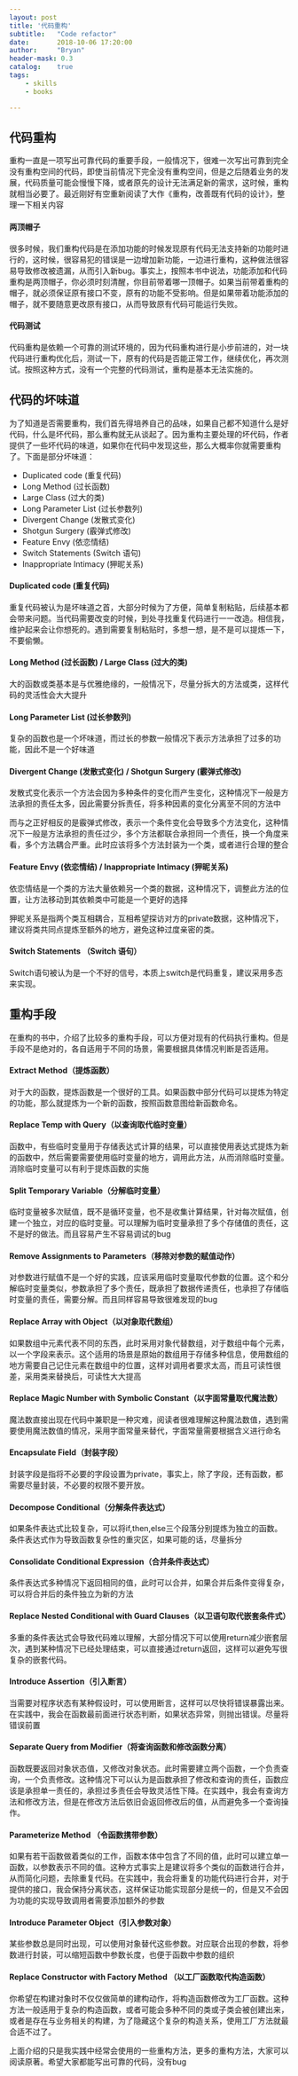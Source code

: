 ```yaml
---
layout: post
title: '代码重构'
subtitle:   "Code refactor"
date:       2018-10-06 17:20:00
author:     "Bryan"
header-mask: 0.3
catalog:    true
tags:
    - skills
    - books

---
```


## 代码重构
重构一直是一项写出可靠代码的重要手段，一般情况下，很难一次写出可靠到完全没有重构空间的代码，即使当前情况下完全没有重构空间，但是之后随着业务的发展，代码质量可能会慢慢下降，或者原先的设计无法满足新的需求，这时候，重构就相当必要了。最近刚好有空重新阅读了大作《重构，改善既有代码的设计》，整理一下相关内容

#### 两顶帽子
很多时候，我们重构代码是在添加功能的时候发现原有代码无法支持新的功能时进行的，这时候，很容易犯的错误是一边增加新功能，一边进行重构，这种做法很容易导致修改被遗漏，从而引入新bug。事实上，按照本书中说法，功能添加和代码重构是两顶帽子，你必须时刻清醒，你目前带着哪一顶帽子。如果当前带着重构的帽子，就必须保证原有接口不变，原有的功能不受影响。但是如果带着功能添加的帽子，就不要随意更改原有接口，从而导致原有代码可能运行失败。

#### 代码测试
代码重构是依赖一个可靠的测试环境的，因为代码重构进行是小步前进的，对一块代码进行重构优化后，测试一下，原有的代码是否能正常工作，继续优化，再次测试。按照这种方式，没有一个完整的代码测试，重构是基本无法实施的。


## 代码的坏味道
为了知道是否需要重构，我们首先得培养自己的品味，如果自己都不知道什么是好代码，什么是坏代码，那么重构就无从谈起了。因为重构主要处理的坏代码，作者提供了一些坏代码的味道，如果你在代码中发现这些，那么大概率你就需要重构了。下面是部分坏味道：

- Duplicated code (重复代码)
- Long Method (过长函数)
- Large Class (过大的类)
- Long Parameter List (过长参数列)
- Divergent Change (发散式变化)
- Shotgun Surgery (霰弹式修改)
- Feature Envy (依恋情结)
- Switch Statements (Switch 语句)
- Inappropriate Intimacy (狎昵关系)

#### Duplicated code (重复代码)
重复代码被认为是坏味道之首，大部分时候为了方便，简单复制粘贴，后续基本都会带来问题。当代码需要改变的时候，到处寻找重复代码进行一一改造。相信我，维护起来会让你想死的。遇到需要复制粘贴时，多想一想，是不是可以提炼一下，不要偷懒。

#### Long Method (过长函数) / Large Class (过大的类)
大的函数或类基本是与优雅绝缘的，一般情况下，尽量分拆大的方法或类，这样代码的灵活性会大大提升

#### Long Parameter List (过长参数列)
复杂的函数也是一个坏味道，而过长的参数一般情况下表示方法承担了过多的功能，因此不是一个好味道

#### Divergent Change (发散式变化) / Shotgun Surgery (霰弹式修改)
发散式变化表示一个方法会因为多种条件的变化而产生变化，这种情况下一般是方法承担的责任太多，因此需要分拆责任，将多种因素的变化分离至不同的方法中

而与之正好相反的是霰弹式修改，表示一个条件变化会导致多个方法变化，这种情况下一般是方法承担的责任过少，多个方法都联合承担同一个责任，换一个角度来看，多个方法耦合严重。此时应该将多个方法封装为一个类，或者进行合理的整合

#### Feature Envy (依恋情结) / Inappropriate Intimacy (狎昵关系)
依恋情结是一个类的方法大量依赖另一个类的数据，这种情况下，调整此方法的位置，让方法移动到其依赖类中可能是一个更好的选择

狎昵关系是指两个类互相耦合，互相希望探访对方的private数据，这种情况下，建议将类共同点提炼至额外的地方，避免这种过度亲密的类。

#### Switch Statements （Switch 语句）
Switch语句被认为是一个不好的信号，本质上switch是代码重复，建议采用多态来实现。

## 重构手段
在重构的书中，介绍了比较多的重构手段，可以方便对现有的代码执行重构。但是手段不是绝对的，各自适用于不同的场景，需要根据具体情况判断是否适用。

#### Extract Method（提炼函数）
对于大的函数，提炼函数是一个很好的工具。如果函数中部分代码可以提炼为特定的功能，那么就提炼为一个新的函数，按照函数意图给新函数命名。

#### Replace Temp with Query（以查询取代临时变量）
函数中，有些临时变量用于存储表达式计算的结果，可以直接使用表达式提炼为新的函数中，然后需要需要使用临时变量的地方，调用此方法，从而消除临时变量。消除临时变量可以有利于提炼函数的实施

#### Split Temporary Variable（分解临时变量）
临时变量被多次赋值，既不是循环变量，也不是收集计算结果，针对每次赋值，创建一个独立，对应的临时变量。可以理解为临时变量承担了多个存储值的责任，这不是好的做法。而且容易产生不容易调试的bug

#### Remove Assignments to Parameters（移除对参数的赋值动作）
对参数进行赋值不是一个好的实践，应该采用临时变量取代参数的位置。这个和分解临时变量类似，参数承担了多个责任，既承担了数据传递责任，也承担了存储临时变量的责任，需要分解。而且同样容易导致很难发现的bug

#### Replace Array with Object（以对象取代数组）
如果数组中元素代表不同的东西，此时采用对象代替数组，对于数组中每个元素，以一个字段来表示。这个适用的场景是原始的数组用于存储多种信息，使用数组的地方需要自己记住元素在数组中的位置，这样对调用者要求太高，而且可读性很差，采用类来替换后，可读性大大提高

#### Replace Magic Number with Symbolic Constant（以字面常量取代魔法数）
魔法数直接出现在代码中兼职是一种灾难，阅读者很难理解这种魔法数值，遇到需要使用魔法数值的情况，采用字面常量来替代，字面常量需要根据含义进行命名

#### Encapsulate Field（封装字段）
封装字段是指将不必要的字段设置为private，事实上，除了字段，还有函数，都需要尽量封装，不必要的权限不要开放。

#### Decompose Conditional（分解条件表达式）
如果条件表达式比较复杂，可以将if,then,else三个段落分别提炼为独立的函数。条件表达式作为导致函数复杂性的重灾区，如果可能的话，尽量拆分

#### Consolidate Conditional Expression（合并条件表达式）
条件表达式多种情况下返回相同的值，此时可以合并，如果合并后条件变得复杂，可以将合并后的条件独立为新的方法

#### Replace Nested Conditional with Guard Clauses（以卫语句取代嵌套条件式）
多重的条件表达式会导致代码难以理解，大部分情况下可以使用return减少嵌套层次，遇到某种情况下已经处理结束，可以直接通过return返回，这样可以避免写很复杂的嵌套代码。

#### Introduce Assertion（引入断言）
当需要对程序状态有某种假设时，可以使用断言，这样可以尽快将错误暴露出来。在实践中，我会在函数最前面进行状态判断，如果状态异常，则抛出错误。尽量将错误前置

#### Separate Query from Modifier（将查询函数和修改函数分离）
函数既要返回对象状态值，又修改对象状态。此时需要建立两个函数，一个负责查询，一个负责修改。这种情况下可以认为是函数承担了修改和查询的责任，函数应该是承担单一责任的，承担过多责任会导致灵活性下降。在实践中，我会有查询方法和修改方法，但是在修改方法后依旧会返回修改后的值，从而避免多一个查询操作。

#### Parameterize Method （令函数携带参数）
如果有若干函数做着类似的工作，函数本体中包含了不同的值，此时可以建立单一函数，以参数表示不同的值。这种方式事实上是建议将多个类似的函数进行合并，从而简化问题，去除重复代码。在实践中，我会将重复的功能代码进行合并，对于提供的接口，我会保持分离状态，这样保证功能实现部分是统一的，但是又不会因为功能的实现导致调用者需要添加额外的参数

#### Introduce Parameter Object（引入参数对象）
某些参数总是同时出现，可以使用对象替代这些参数。对应联合出现的参数，将参数进行封装，可以缩短函数中参数长度，也便于函数中参数的组织

#### Replace Constructor with Factory Method （以工厂函数取代构造函数）
你希望在构建对象时不仅仅做简单的建构动作，将构造函数修改为工厂函数。这种方法一般适用于复杂的构造函数，或者可能会多种不同的类或子类会被创建出来，或者是存在与业务相关的构建，为了隐藏这个复杂的构造关系，使用工厂方法就最合适不过了。

上面介绍的只是我实践中经常会使用的一些重构方法，更多的重构方法，大家可以阅读原著。希望大家都能写出可靠的代码，没有bug

 
